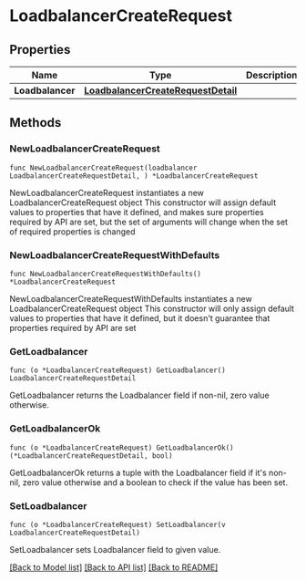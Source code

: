 # LoadbalancerCreateRequest

## Properties

Name | Type | Description | Notes
------------ | ------------- | ------------- | -------------
**Loadbalancer** | [**LoadbalancerCreateRequestDetail**](LoadbalancerCreateRequestDetail.md) |  | 

## Methods

### NewLoadbalancerCreateRequest

`func NewLoadbalancerCreateRequest(loadbalancer LoadbalancerCreateRequestDetail, ) *LoadbalancerCreateRequest`

NewLoadbalancerCreateRequest instantiates a new LoadbalancerCreateRequest object
This constructor will assign default values to properties that have it defined,
and makes sure properties required by API are set, but the set of arguments
will change when the set of required properties is changed

### NewLoadbalancerCreateRequestWithDefaults

`func NewLoadbalancerCreateRequestWithDefaults() *LoadbalancerCreateRequest`

NewLoadbalancerCreateRequestWithDefaults instantiates a new LoadbalancerCreateRequest object
This constructor will only assign default values to properties that have it defined,
but it doesn't guarantee that properties required by API are set

### GetLoadbalancer

`func (o *LoadbalancerCreateRequest) GetLoadbalancer() LoadbalancerCreateRequestDetail`

GetLoadbalancer returns the Loadbalancer field if non-nil, zero value otherwise.

### GetLoadbalancerOk

`func (o *LoadbalancerCreateRequest) GetLoadbalancerOk() (*LoadbalancerCreateRequestDetail, bool)`

GetLoadbalancerOk returns a tuple with the Loadbalancer field if it's non-nil, zero value otherwise
and a boolean to check if the value has been set.

### SetLoadbalancer

`func (o *LoadbalancerCreateRequest) SetLoadbalancer(v LoadbalancerCreateRequestDetail)`

SetLoadbalancer sets Loadbalancer field to given value.



[[Back to Model list]](../README.md#documentation-for-models) [[Back to API list]](../README.md#documentation-for-api-endpoints) [[Back to README]](../README.md)


